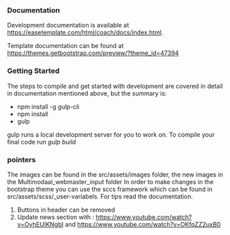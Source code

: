 ### Documentation ###

Development documentation is available at https://easetemplate.com/html/coach/docs/index.html.

Template documentation can be found at https://themes.getbootstrap.com/preview/?theme_id=47394

### Getting Started ###

The steps to compile and get started with development are covered in detail in documentation mentioned above, but the summary is:

- npm install -g gulp-cli
- npm install
- gulp

gulp runs a local development server for you to work on. To compile your final code run <i> gulp build </i>
 
### pointers ###
The images can be found in the src/assets/images folder, the new images in the Multimodaal_webmaster_input folder
In order to make changes in the bootstrap theme you can use the sccs framework which can be found in src/assets/scss/_user-variabels. For tips read the documentation.


1. Buttons in header can be removed
2. Update news section with : https://www.youtube.com/watch?v=OyhEUIKNgbI and https://www.youtube.com/watch?v=OKfqZZ2uxB0
